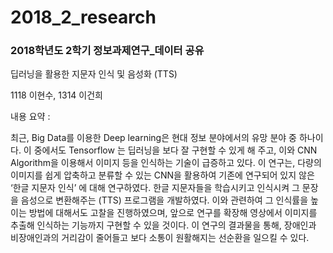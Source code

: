 # 2018_2_research
### 2018학년도 2학기 정보과제연구_데이터 공유

딥러닝을 활용한 지문자 인식 및 음성화 (TTS) 

1118 이현수, 1314 이건희

내용 요약 : 

최근, Big Data를 이용한 Deep learning은 현대 정보 분야에서의 유망 분야 중 하나이다. 이 중에서도 Tensorflow 는 딥러닝을 보다 잘 구현할 수 있게 해 주고, 이와 CNN Algorithm을 이용해서 이미지 등을 인식하는 기술이 급증하고 있다. 이 연구는, 다량의 이미지를 쉽게 압축하고 분류할 수 있는 CNN을 활용하여 기존에 연구되어 있지 않은 ‘한글 지문자 인식’ 에 대해 연구하였다. 한글 지문자들을 학습시키고 인식시켜 그 문장을 음성으로 변환해주는 (TTS) 프로그램을 개발하였다. 이와 관련하여 그 인식률을 높이는 방법에 대해서도 고찰을 진행하였으며, 앞으로 연구를 확장해 영상에서 이미지를 추출해 인식하는 기능까지 구현할 수 있을 것이다. 이 연구의 결과물을 통해, 장애인과 비장애인과의 거리감이 줄어들고 보다 소통이 원활해지는 선순환을 일으킬 수 있다.
